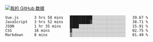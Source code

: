 [![我的 GitHub 数据](https://github-readme-stats.vercel.app/api?username=unbrain&?theme=dark)]()

<!--START_SECTION:waka-->
```text
Vue.js       3 hrs 58 mins   ██████████░░░░░░░░░░░░░░░   39.67 % 
JavaScript   3 hrs 52 mins   █████████▓░░░░░░░░░░░░░░░   38.71 % 
JSON         1 hr 35 mins    ████░░░░░░░░░░░░░░░░░░░░░   15.91 % 
CSS          16 mins         ▓░░░░░░░░░░░░░░░░░░░░░░░░   02.75 % 
Markdown     8 mins          ▒░░░░░░░░░░░░░░░░░░░░░░░░   01.49 % 
```
<!--END_SECTION:waka-->
